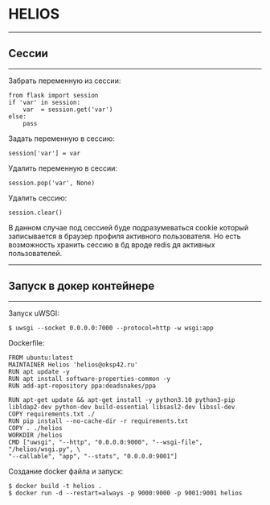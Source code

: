 # HELIOS
---
## Сессии
-------------------------

Забрать переменную из сессии:

    from flask import session
    if 'var' in session:
        var  = session.get('var')
    else:
        pass

Задать переменную в сессию:

    session['var'] = var

Удалить переменную в сессии:

    session.pop('var', None)

Удалить сессию:

    session.clear()

В данном случае под сессией буде подразумеваться cookie который записывается в браузер профиля активного пользователя. Но есть возможность хранить сессию в бд вроде redis дя активных пользователей.

---
##  Запуск в докер контейнере
-------------------------

Запуск uWSGI:

    $ uwsgi --socket 0.0.0.0:7000 --protocol=http -w wsgi:app


Dockerfile:

    FROM ubuntu:latest
    MAINTAINER Helios 'helios@oksp42.ru'
    RUN apt update -y
    RUN apt install software-properties-common -y
    RUN add-apt-repository ppa:deadsnakes/ppa

    RUN apt-get update && apt-get install -y python3.10 python3-pip libldap2-dev python-dev build-essential libsasl2-dev libssl-dev
    COPY requirements.txt ./
    RUN pip install --no-cache-dir -r requirements.txt
    COPY . ./helios
    WORKDIR /helios
    CMD ["uwsgi", "--http", "0.0.0.0:9000", "--wsgi-file", "/helios/wsgi.py", \
    "--callable", "app", "--stats", "0.0.0.0:9001"]

Создание docker файла и запуск:

    $ docker build -t helios .
    $ docker run -d --restart=always -p 9000:9000 -p 9001:9001 helios

